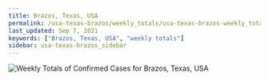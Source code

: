 ```yaml
---
title: Brazos, Texas, USA
permalink: /usa-texas-brazos/weekly_totals/usa-texas-brazos-weekly_totals.html
last_updated: Sep 7, 2021
keywords: ["Brazos, Texas, USA", "weekly totals"]
sidebar: usa-texas-brazos_sidebar
---
```


![Weekly Totals of Confirmed Cases for Brazos, Texas, USA](/covid_tracker/images/graphs/usa-texas-brazos-weekly_totals_graph.png)
